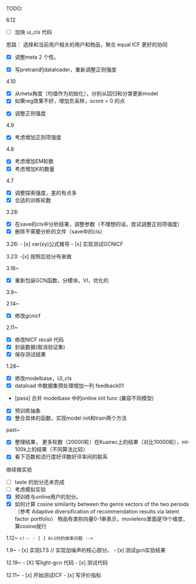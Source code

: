 TODO:


6.12

- [ ] 加快 ui_cls 代码

思路：
    选择和当前用户相关的用户和物品，聚合 equal ICF
    更好的协同

- [x] 调整meta 2 个性。



- [x] 写pretrain的dataloader，重新调整正则强度

4.10

- [X] 从meta角度（均值作为初始化），分别从回归和分类更新model
- [X] 如果reg效果不好，增加负采样，score = 0 的点

<!-- - [ ] LTS 采样 -->

- [X] 调整正则强度

4.9

- [X] 考虑增加正则项强度

4.8

- [X] 考虑增加EM轮数
- [X] 考虑增加K的数量

4.7

- [X] 调整探索强度，差的有点多
- [X] 合适的训练轮数

3.28:

- [X] 在save的cls中分析结果，调整参数（不理想的话，尝试调整正则项强度）
- [X] 删除不需要分析的文件（save中的cls）

3.26:
    - [x] var(xy)公式推导
    - [x] 实现测试GCNICF

3.23:
    -[x] 按照后验分布来做

3.18~

- [X] 重新包装GCN函数，分模块，VI，优化的

3.9~

<!-- - [ ] 公式推好了，考虑用lasso或者人为选择特征进行优化. -->

2.14~

- [X] 修改gcnicf

2.11~

- [X] 修改NICF recall 代码
- [X] 封装数据(取消验证集)
- [X] 保存测试结果

1.28~

- [X] 修改modelbase，UI_cls
- [X] dataload 中数据集预处理增加一列 feedback01

- [pass] 合并 modelbase 中的online init func (兼容不同模型)

- [X] 预训练抽象
- [X] 整合具体的函数，实现model init和train两个方法

past~

- [X] 整理结果， 更多轮数（20000轮）在Kuairec上的结果（对比10000轮），ml-100k上的结果（不同算法比较）
- [X] 看下范数和流行度好评数好评率间的联系

继续做实验

<!-- - [ ] movielens 上的训练有很大的问题，考虑前期用pop得到正样本（难搞） / 考虑只推荐交互过的（随机算法不改） -->

- [ ] taste 的划分还未完成
- [ ] 考虑模拟实验
- [X] 预训练与online用户的划分。
- [X] 如何计算 cosine similarity between the genre vectors of the two periods
  （参考 Adaptive diversiﬁcation of recommendation results via latent factor portfolio）
  物品有类别向量0-1串表示，movielens里面是19个维度，算cosine就行

1.12~
    `<!-- - [ ] K>1时的效率问题 -->`

1.9~
    - [x] 实现LTS // 实现加噪声的核心部分。
    - [x] 测试gcn实验结果

12.19~
    - [X] 写light-gcn 代码
    - [x] 测试代码

12.11~
    - [x] 开始测试ICF
    - [x] 写评价指标
